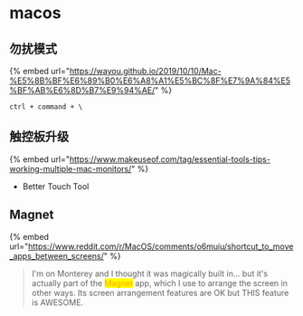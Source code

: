 # macos

## 勿扰模式

{% embed url="https://wayou.github.io/2019/10/10/Mac-%E5%8B%BF%E6%89%B0%E6%A8%A1%E5%BC%8F%E7%9A%84%E5%BF%AB%E6%8D%B7%E9%94%AE/" %}

```
ctrl + command + \
```



## 触控板升级

{% embed url="https://www.makeuseof.com/tag/essential-tools-tips-working-multiple-mac-monitors/" %}

* Better Touch Tool

## Magnet

{% embed url="https://www.reddit.com/r/MacOS/comments/o6muiu/shortcut_to_move_apps_between_screens/" %}

> I'm on Monterey and I thought it was magically built in... but it's actually part of the <mark style="color:orange;">Magnet</mark> app, which I use to arrange the screen in other ways. Its screen arrangement features are OK but THIS feature is AWESOME.

